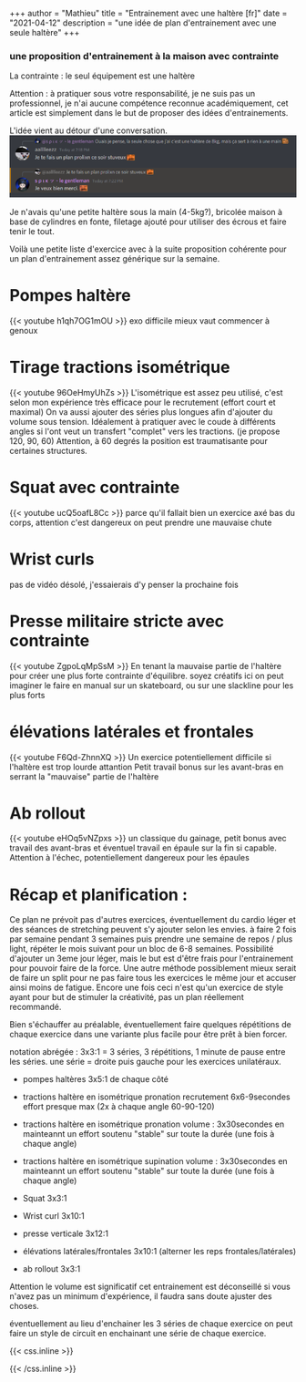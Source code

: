 +++
author = "Mathieu"
title = "Entrainement avec une haltère [fr]"
date = "2021-04-12"
description = "une idée de plan d'entrainement avec une seule haltère"
+++

### une proposition d'entrainement à la maison avec contrainte
La contrainte : le seul équipement est une haltère

Attention : à pratiquer sous votre responsabilité, je ne suis pas un professionnel, je n'ai aucune compétence reconnue académiquement, cet article est simplement dans le but de proposer des idées d'entrainements.

L'idée vient au détour d'une conversation.
![conv-init](/img/misc/conv-one-db.png) 

Je n'avais qu'une petite haltère sous la main (4-5kg?), bricolée maison à base de cylindres en fonte, filetage ajouté pour utiliser des écrous et faire tenir le tout.

Voilà une petite liste d'exercice avec à la suite proposition cohérente pour un plan d'entrainement assez générique sur la semaine.



# Pompes haltère
{{< youtube h1qh7OG1mOU >}}
exo difficile mieux vaut commencer à genoux

# Tirage tractions isométrique
{{< youtube 96OeHmyUhZs >}}
L'isométrique est assez peu utilisé, c'est selon mon expérience très efficace pour le recrutement (effort court et maximal)
On va aussi ajouter des séries plus longues afin d'ajouter du volume sous tension.
Idéalement à pratiquer avec le coude à différents angles si l'ont veut un transfert "complet" vers les tractions. (je propose 120, 90, 60)
Attention, à 60 degrés la position est traumatisante pour certaines structures.

# Squat avec contrainte
{{< youtube ucQ5oafL8Cc >}}
parce qu'il fallait bien un exercice axé bas du corps, attention c'est dangereux on peut prendre une mauvaise chute

# Wrist curls 
pas de vidéo désolé, j'essaierais d'y penser la prochaine fois

# Presse militaire stricte avec contrainte
{{< youtube ZgpoLqMpSsM >}}
En tenant la mauvaise partie de l'haltère pour créer une plus forte contrainte d'équilibre.
soyez créatifs ici on peut imaginer le faire en manual sur un skateboard, ou sur une slackline pour les plus forts

# élévations latérales et frontales
{{< youtube F6Qd-ZhnnXQ >}}
Un exercice potentiellement difficile si l'haltère est trop lourde attantion
Petit travail bonus sur les avant-bras en serrant la "mauvaise" partie de l'haltère

# Ab rollout
{{< youtube eHOq5vNZpxs >}}
un classique du gainage, petit bonus avec travail des avant-bras et éventuel travail en épaule sur la fin si capable.
Attention à l'échec, potentiellement dangereux pour les épaules


# Récap et planification : 
Ce plan ne prévoit pas d'autres exercices, éventuellement du cardio léger et des séances de stretching peuvent s'y ajouter selon les envies.
à faire 2 fois par semaine pendant 3 semaines puis prendre une semaine de repos / plus light, répéter le mois suivant pour un bloc de 6-8 semaines.
Possibilité d'ajouter un 3eme jour léger, mais le but est d'être frais pour l'entrainement pour pouvoir faire de la force.
Une autre méthode possiblement mieux serait de faire un split pour ne pas faire tous les exercices le même jour et accuser ainsi moins de fatigue.
Encore une fois ceci n'est qu'un exercice de style ayant pour but de stimuler la créativité, pas un plan réellement recommandé.


Bien s'échauffer au préalable, éventuellement faire quelques répétitions de chaque exercice dans une variante plus facile pour être prêt à bien forcer.


notation abrégée : 3x3:1 = 3 séries, 3 répétitions, 1 minute de pause entre les séries. une série = droite puis gauche pour les exercices unilatéraux.


- pompes haltères 3x5:1 de chaque côté

- tractions haltère en isométrique pronation recrutement 6x6-9secondes effort presque max (2x à chaque angle 60-90-120)

- tractions haltère en isométrique pronation volume : 3x30secondes en mainteannt un effort soutenu "stable" sur toute la durée (une fois à chaque angle)

- tractions haltère en isométrique supination volume : 3x30secondes en mainteannt un effort soutenu "stable" sur toute la durée (une fois à chaque angle)

- Squat 3x3:1 

- Wrist curl 3x10:1

- presse verticale 3x12:1

- élévations latérales/frontales 3x10:1 (alterner les reps frontales/latérales)

- ab rollout 3x3:1

Attention le volume est significatif cet entrainement est déconseillé si vous n'avez pas un minimum d'expérience, il faudra sans doute ajuster des choses.


éventuellement au lieu d'enchainer les 3 séries de chaque exercice on peut faire un style de circuit en enchainant une série de chaque exercice.


{{< css.inline >}}
<style>
.canon { background: white; width: 100%; height: auto;}
</style>
{{< /css.inline >}}

